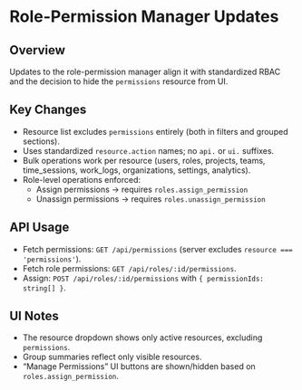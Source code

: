 # Role-Permission Manager Updates

## Overview
Updates to the role-permission manager align it with standardized RBAC and the decision to hide the `permissions` resource from UI.

## Key Changes

- Resource list excludes `permissions` entirely (both in filters and grouped sections).
- Uses standardized `resource.action` names; no `api.` or `ui.` suffixes.
- Bulk operations work per resource (users, roles, projects, teams, time_sessions, work_logs, organizations, settings, analytics).
- Role-level operations enforced:
  - Assign permissions → requires `roles.assign_permission`
  - Unassign permissions → requires `roles.unassign_permission`

## API Usage

- Fetch permissions: `GET /api/permissions` (server excludes `resource === 'permissions'`).
- Fetch role permissions: `GET /api/roles/:id/permissions`.
- Assign: `POST /api/roles/:id/permissions` with `{ permissionIds: string[] }`.

## UI Notes

- The resource dropdown shows only active resources, excluding `permissions`.
- Group summaries reflect only visible resources.
- “Manage Permissions” UI buttons are shown/hidden based on `roles.assign_permission`. 